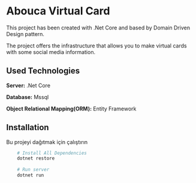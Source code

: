 
# Abouca Virtual Card

This project has been created with .Net Core and based by Domain Driven Design pattern. 

The project offers the infrastructure that allows you to make virtual cards with some social media information.

## Used Technologies

**Server:** .Net Core

**Database:** Mssql

**Object Relational Mapping(ORM):** Entity Framework

  
## Installation

Bu projeyi dağıtmak için çalıştırın

```bash
    # Install All Dependencies
    dotnet restore
    
    # Run server
    dotnet run
```

  
